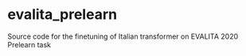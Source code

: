 # evalita_prelearn
Source code for the finetuning of Italian transformer on EVALITA 2020 Prelearn task
